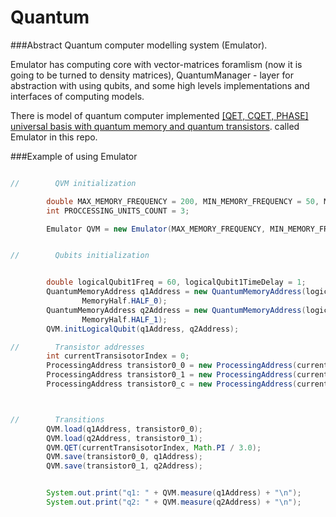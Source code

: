 # Quantum

###Abstract
Quantum computer modelling system (Emulator). 

Emulator has computing core with vector-matrices foramlism (now it is going to be turned to density matrices), QuantumManager - 
layer for abstraction with using qubits, and some high levels implementations and interfaces of computing models. 

There is model of quantum computer implemented [[QET, CQET, PHASE] universal basis with quantum memory and quantum transistors](https://arxiv.org/abs/1612.06322).
called Emulator in this repo.

###Example of using Emulator

```java

//        QVM initialization

        double MAX_MEMORY_FREQUENCY = 200, MIN_MEMORY_FREQUENCY = 50, MEMORY_TIME_CYCLE = 50;
        int PROCCESSING_UNITS_COUNT = 3;

        Emulator QVM = new Emulator(MAX_MEMORY_FREQUENCY, MIN_MEMORY_FREQUENCY, MEMORY_TIME_CYCLE, PROCCESSING_UNITS_COUNT);


//        Qubits initialization


        double logicalQubit1Freq = 60, logicalQubit1TimeDelay = 1;
        QuantumMemoryAddress q1Address = new QuantumMemoryAddress(logicalQubit1Freq, logicalQubit1TimeDelay,
                MemoryHalf.HALF_0);
        QuantumMemoryAddress q2Address = new QuantumMemoryAddress(logicalQubit1Freq, logicalQubit1TimeDelay,
                MemoryHalf.HALF_1);
        QVM.initLogicalQubit(q1Address, q2Address);

//        Transistor addresses
        int currentTransisotorIndex = 0;
        ProcessingAddress transistor0_0 = new ProcessingAddress(currentTransisotorIndex, ProcessingUnitCellAddress.Cell0);
        ProcessingAddress transistor0_1 = new ProcessingAddress(currentTransisotorIndex, ProcessingUnitCellAddress.Cell1);
        ProcessingAddress transistor0_c = new ProcessingAddress(currentTransisotorIndex, ProcessingUnitCellAddress.ControlPoint);



//        Transitions
        QVM.load(q1Address, transistor0_0);
        QVM.load(q2Address, transistor0_1);
        QVM.QET(currentTransisotorIndex, Math.PI / 3.0);
        QVM.save(transistor0_0, q1Address);
        QVM.save(transistor0_1, q2Address);


        System.out.print("q1: " + QVM.measure(q1Address) + "\n");
        System.out.print("q2: " + QVM.measure(q2Address) + "\n");


```
